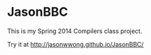 JasonBBC
============

This is my Spring 2014 Compilers class project.

Try it at http://jasonwwong.github.io/JasonBBC/
